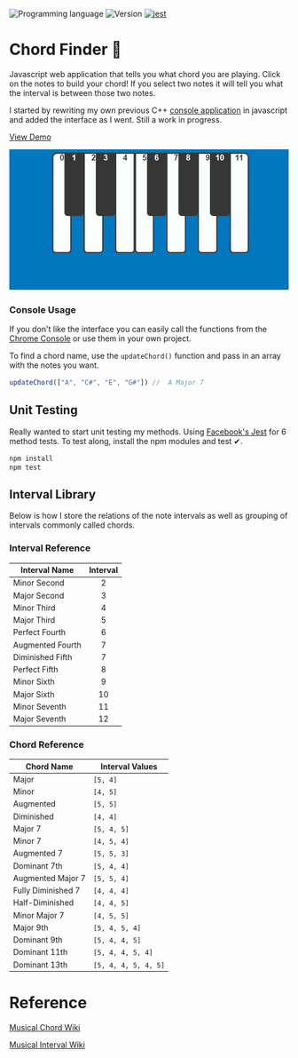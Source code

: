 <!-- using shields.io for status buttons -->
![Programming language](https://img.shields.io/badge/Language-Javascript-blue.svg)
![Version](https://img.shields.io/badge/Version-0.6.4-brightgreen.svg)
[![jest](https://facebook.github.io/jest/img/jest-badge.svg)](https://github.com/facebook/jest)

# Chord Finder 🎹

Javascript web application that tells you what chord you are playing. Click on the notes to build your chord! If you select two notes it will tell you what the interval is between those two notes.

I started by rewriting my own previous C++ [console application](https://github.com/ManuelVargas1251/ChordFinder) in javascript and added the interface as I went. Still a work in progress.

[View Demo](https://mnl.space/Chord-Finder/)

![](interface.gif)

### Console Usage
If you don't like the interface you can easily call the functions from the [Chrome Console](https://developers.google.com/web/tools/chrome-devtools/console/)  or use them in your own project.

To find a chord name, use the `updateChord()` function and pass in an array with the notes you want. 

```javascript
updateChord(["A", "C#", "E", "G#"])	//  A Major 7
```

## Unit Testing
Really wanted to start unit testing my methods. Using [Facebook's Jest](https://facebook.github.io/jest/) for 6 method tests. To test along, install the npm modules and test ✔.

```npm
npm install
npm test
```

## Interval Library
Below is how I store the relations of the note intervals as well as grouping of intervals commonly called chords.

### Interval Reference

| Interval Name     | Interval	|
| -------------- 	|:-----:|
| Minor Second   	|	2	|
| Major Second 	 	|	3 	|
| Minor Third    	|	4	|
| Major Third	    |	5 	|
| Perfect Fourth	|	6 	|
| Augmented Fourth	|	7 	|
| Diminished Fifth	|	7 	|
| Perfect Fifth    	|	8 	|
| Minor Sixth  	   	|	9 	|
| Major Sixth     	|	10 	|
| Minor Seventh   	|	11 	|
| Major Seventh   	|	12 	|

### Chord Reference

| Chord Name			| Interval Values			|
| ----------			| --------------			|
|	Major				|	```[5, 4]```			| 
|	Minor				|	```[4, 5]```			|
|	Augmented			|	```[5, 5]```			| 	
|	Diminished			|	```[4, 4]```			| 	
|	Major 7				|	```[5, 4, 5]```			|
|	Minor 7				|	```[4, 5, 4]```			|
|	Augmented 7			|	```[5, 5, 3]```			|
|	Dominant 7th		|	```[5, 4, 4]```			|	
|	Augmented Major 7	|	```[5, 5, 4]```			|
|	Fully Diminished 7	|	```[4, 4, 4]```			|
|	Half-Diminished  	|	```[4, 4, 5]```			|
|	Minor Major 7 		|	```[4, 5, 5]```			|	
|	Major 9th			|	```[5, 4, 5, 4]```		|	
|	Dominant 9th		|	```[5, 4, 4, 5]```		|
|	Dominant 11th		|	```[5, 4, 4, 5, 4]```	|
|	Dominant 13th		|	```[5, 4, 4, 5, 4, 5]```|


# Reference

[Musical Chord Wiki](https://en.wikipedia.org/wiki/Chord_(music))

[Musical Interval Wiki](https://en.wikipedia.org/wiki/Interval_(music))

